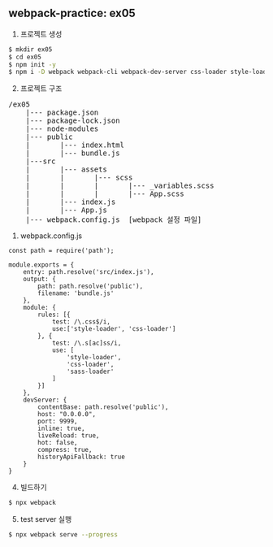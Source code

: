 ## webpack-practice: ex05

1. 프로젝트 생성

```bash
$ mkdir ex05
$ cd ex05
$ npm init -y
$ npm i -D webpack webpack-cli webpack-dev-server css-loader style-loader sass-loader node-sass
```

2. 프로젝트 구조

<pre>
/ex05
    |--- package.json
    |--- package-lock.json
    |--- node-modules
    |--- public
    |       |--- index.html
    |       |--- bundle.js
    |---src
    |       |--- assets
    |       |       |--- scss
    |       |       |       |--- _variables.scss
    |       |       |       |--- App.scss
    |       |--- index.js
    |       |--- App.js
    |--- webpack.config.js  [webpack 설정 파일]
</pre>


1. webpack.config.js

```jason
const path = require('path');

module.exports = {
    entry: path.resolve('src/index.js'),
    output: {
        path: path.resolve('public'),
        filename: 'bundle.js'
    },
    module: {
        rules: [{
            test: /\.css$/i,
            use:['style-loader', 'css-loader']
        }, {
            test: /\.s[ac]ss/i,
            use: [
                'style-loader',
                'css-loader',
                'sass-loader'
            ]
        }]
    },
    devServer: {
        contentBase: path.resolve('public'),
        host: "0.0.0.0",
        port: 9999,
        inline: true,
        liveReload: true,
        hot: false,
        compress: true,
        historyApiFallback: true
    }
}
```

4. 빌드하기

```bash
$ npx webpack
```


5. test server 실행

```bash
$ npx webpack serve --progress
```
